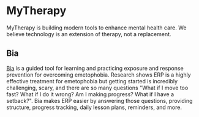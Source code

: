 # MyTherapy
MyTherapy is building modern tools to enhance mental health care. We believe technology is an extension of therapy, not a replacement.

## Bia
[Bia](https://biajourney.com) is a guided tool for learning and practicing exposure and response prevention for overcoming emetophobia. Research shows ERP is a highly effective treatment for emetophobia but getting started is incredibly challenging, scary, and there are so many questions "What if I move too fast? What if I do it wrong? Am I making progress? What if I have a setback?". Bia makes ERP easier by answering those questions, providing structure, progress tracking, daily lesson plans, reminders, and more.
